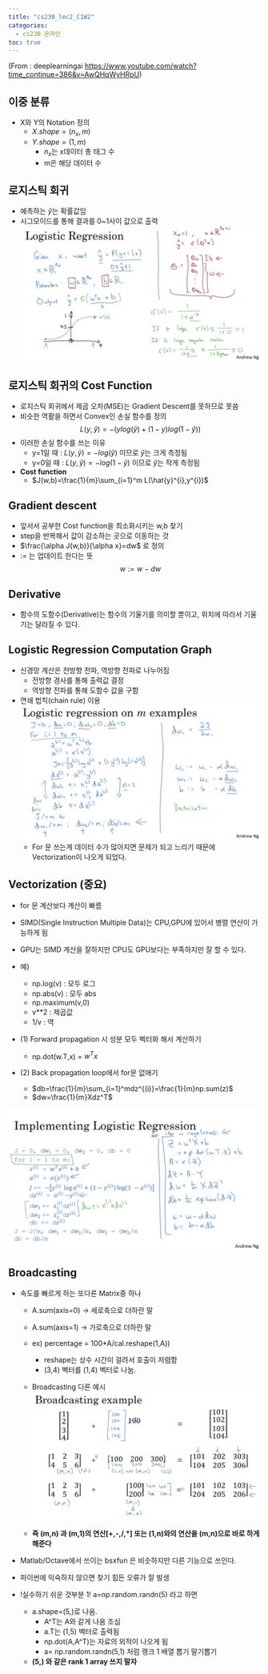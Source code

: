 ```yaml
---
title: "cs230_lec2_C1W2"
categories: 
  - cs230 온라인
toc: true
---
```

(From : deeplearningai 
https://www.youtube.com/watch?time_continue=386&v=AwQHqWyHRpU)

## 이중 분류
- X와 Y의 Notation 정의
  - $X.shape=(n_x,m)$ 
  - $Y.shape=(1,m)$
    - $n_x$는 x데이터 총 태그 수
    - m은 해당 데이터 수

## 로지스틱 회귀
- 예측하는 $\hat{y}$는 확률값임
- 시그모이드를 통해 결과를 0~1사이 값으로 출력
![](/assets/img/images/2019-10-25-09-18-23.png)

## 로지스틱 회귀의 Cost Function
- 로지스틱 회귀에서 제곱 오차(MSE)는 Gradient Descent를 못하므로 못씀
- 비슷한 역활을 하면서 Convex인 손실 함수를 정의
$$ L(y,\hat{y})=-(ylog(\hat{y})+(1-y)log(1-\hat{y})) $$
- 이러한 손실 함수를 쓰는 이유
  - y=1일 때 : $L(y,\hat{y})=-log(\hat{y})$ 이므로 $\hat{y}$는 크게 측정됨
  - y=0일 때 : $L(y,\hat{y})=-log(1-\hat{y})$ 이므로 $\hat{y}$는 작게 측정됨
- **Cost function**
  - $J(w,b)=\frac{1}{m}\sum_{i=1}^m L(\hat{y}^{i},y^{i})$

## Gradient descent
- 앞서서 공부한 Cost function을 최소화시키는 w,b 찾기
- step을 반복해서 값이 감소하는 곳으로 이동하는 것
- $\frac{\alpha J(w,b)}{\alpha x}=dw$ 로 정의
- := 는 업데이트 한다는 뜻
$$ w:= w-dw $$

## Derivative
- 함수의 도함수(Derivative)는 함수의 기울기를 의미할 뿐이고, 위치에 따라서 기울기는 달라질 수 있다.

## Logistic Regression Computation Graph
- 신경망 계산은 전방향 전파, 역방향 전파로 나누어짐
  - 전방향 경사를 통해 출력값 결정
  - 역방향 전파를 통해 도함수 값을 구함
- 연쇄 법칙(chain rule) 이용
  ![](/assets/img/images/2019-10-25-11-47-16.png)
  - For 문 쓰는게 데이터 수가 많아지면 문제가 되고 느리기 때문에 Vectorization이 나오게 되었다.

## Vectorization (중요)
- for 문 계산보다 계산이 빠름
- SIMD(Single Instruction Multiple Data)는 CPU,GPU에 있어서 병렬 연산이 가능하게 됨
- GPU는 SIMD 계산을 잘하지만 CPU도 GPU보다는 부족하지만 잘 할 수 있다. 
- 예)
  - np.log(v) : 모두 로그
  - np.abs(v) : 모두 abs
  - np.maximum(v,0)
  - v**2 : 제곱값
  - 1/v : 역
  
- (1) Forward propagation 시 성분 모두 벡터화 해서 계산하기  
  - np.dot(w.T,x) = $w^Tx$
- (2) Back propagation loop에서 for문 없애기
    - $db=\frac{1}{m}\sum_{i=1}^mdz^{(i)}=\frac{1}{m}np.sum(z)$
    - $dw=\frac{1}{m}Xdz^T$ 
  

![](/assets/img/images/2019-10-25-18-24-01.png)

## Broadcasting
- 속도를 빠르게 하는 또다른  Matrix중 하나 
  - A.sum(axis=0) -> 세로축으로 더하란 말
  - A.sum(axis=1) -> 가로축으로 더하란 말
  - ex) percentage = 100*A/cal.reshape(1,A))
    - reshape는 상수 시간이 걸려서 호출이 저렴함
    - (3,4) 벡터를 (1,4) 벡터로 나눔.
  - Broadcasting 다른 예시
    ![](/assets/img/images/2019-10-25-18-41-41.png)

  - **즉 (m,n) 과 (m,1)의 연산[+,-,/,*] 또는 (1,n)와의 연산을 (m,n)으로 바로 하게 해준다**
   
-  Matlab/Octave에서 쓰이는 bsxfun 은 비슷하지만 다른 기능으로 쓰인다.
-  파이썬에 익숙하지 않으면 찾기 힘든 오류가 잘 발생
  - !실수하기 쉬운 것부분 1! a=np.random.randn(5) 라고 하면
    - a.shape=(5,)로 나옴.
      - A^T는 A와 같게 나옴 조심
      - a.T는 (1,5) 벡터로 출력됨
      - np.dot(A,A^T)는 자료의 외적이 나오게 됨
      - a= np.random.randn(5,1) 처럼 랭크 1 배열 뽑기 말기뽑기 
    - **(5,) 와 같은 rank 1 array 쓰지 말자**
    